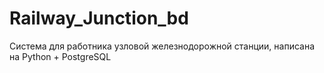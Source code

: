 # Railway_Junction_bd
Система для работника узловой железнодорожной станции, написана на Python + PostgreSQL
